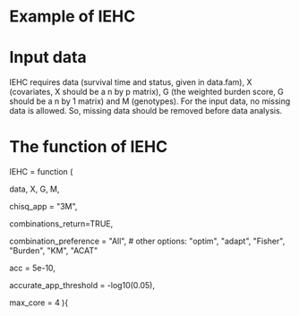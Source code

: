 # Example of IEHC
# Input data
IEHC requires data (survival time and status, given in data.fam), X (covariates, X should be a n by p matrix), G (the weighted burden score, G should be a n by 1 matrix) and M (genotypes). For the input data, no missing data is allowed. So, missing data should be removed before data analysis.
# The function of IEHC
IEHC = function (

  data, X, G, M,
  
  chisq_app = "3M",
  
  combinations_return=TRUE,
  
  combination_preference = "All", # other options: "optim", "adapt", "Fisher", "Burden", "KM", "ACAT"
  
  acc = 5e-10,
  
  accurate_app_threshold = -log10(0.05),
  
  max_core = 4
){
